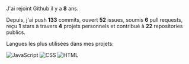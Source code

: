 J'ai rejoint Github il y a **8** ans.

Depuis, j'ai push **133** commits, ouvert **52** issues, soumis **6** pull requests, reçu **1** stars à travers **4** projets personnels et contribué à **22** repositories publics.

Langues les plus utilisées dans mes projets:

![JavaScript](https://img.shields.io/static/v1?style=for-the-badge&label=%E2%A0%80&color=555&labelColor=%23f1e05a&message=JavaScript%EF%B8%B167.7%25)
![CSS](https://img.shields.io/static/v1?style=for-the-badge&label=%E2%A0%80&color=555&labelColor=%23563d7c&message=CSS%EF%B8%B118.8%25)
![HTML](https://img.shields.io/static/v1?style=for-the-badge&label=%E2%A0%80&color=555&labelColor=%23e34c26&message=HTML%EF%B8%B113.4%25)


<!--START_SECTION:waka-->
<!--END_SECTION:waka-->
